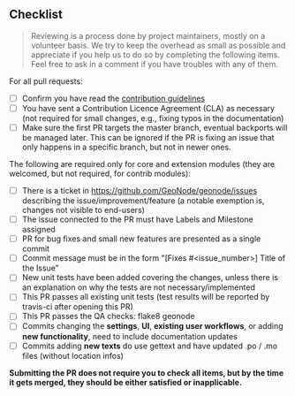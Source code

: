 <Include a few sentences describing the overall goals for this Pull Request>

## Checklist

> Reviewing is a process done by project maintainers, mostly on a volunteer basis. We try to keep the overhead as small as possible and appreciate if you help us to do so by completing the following items. Feel free to ask in a comment if you have troubles with any of them.

For all pull requests:

- [ ] Confirm you have read the [contribution guidelines](https://github.com/GeoNode/geonode/blob/master/CONTRIBUTING.md) 
- [ ] You have sent a Contribution Licence Agreement (CLA) as necessary (not required for small changes, e.g., fixing typos in the documentation)
- [ ] Make sure the first PR targets the master branch, eventual backports will be managed later. This can be ignored if the PR is fixing an issue that only happens in a specific branch, but not in newer ones.

The following are required only for core and extension modules (they are welcomed, but not required, for contrib modules):
- [ ] There is a ticket in https://github.com/GeoNode/geonode/issues describing the issue/improvement/feature (a notable exemption is, changes not visible to end-users)
- [ ] The issue connected to the PR must have Labels and Milestone assigned
- [ ] PR for bug fixes and small new features are presented as a single commit
- [ ] Commit message must be in the form "[Fixes #<issue_number>] Title of the Issue"
- [ ] New unit tests have been added covering the changes, unless there is an explanation on why the tests are not necessary/implemented
- [ ] This PR passes all existing unit tests (test results will be reported by travis-ci after opening this PR)
- [ ] This PR passes the QA checks: flake8 geonode
- [ ] Commits changing the **settings**, **UI**, **existing user workflows**, or adding **new functionality**, need to include documentation updates
- [ ] Commits adding **new texts** do use gettext and have updated .po / .mo files (without location infos)

**Submitting the PR does not require you to check all items, but by the time it gets merged, they should be either satisfied or inapplicable.**
